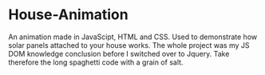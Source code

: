 # House-Animation
An animation made in JavaScipt, HTML and CSS. Used to demonstrate how solar panels attached to your house works. The whole project was my JS DOM knowledge conclusion before I switched over to Jquery. Take therefore the long spaghetti code with a grain of salt.
